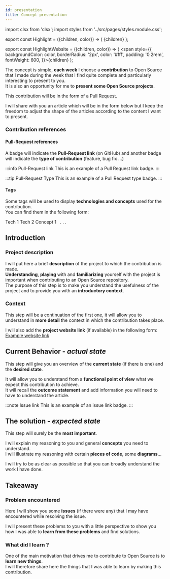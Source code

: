 ```yaml
---
id: presentation
title: Concept presentation
---
```


import clsx from 'clsx';
import styles from '../src/pages/styles.module.css';

export const Highlight = ({children, color}) => ( <span 
      className={clsx(styles.article_highlight)}>{children}</span> );

export const HighlightWebsite = ({children, color}) => ( <span style={{
      backgroundColor: color,
      borderRadius: '2px',
      color: '#fff',
      padding: '0.2rem',
      fontWeight: 600,
    }}>{children}</span> );

The concept is simple, **each week** I choose a **contribution** to Open Source that I made during the week that I find quite complete and particularly interesting to present to you.   
It is also an opportunity for me to **present some Open Source projects**.   

This contribution will be in the form of a <Highlight color="#203666">Pull Request</Highlight>.

I will share with you an article which will be in the form below but I keep the freedom to adjust the shape of the articles according to the content I want to present.

### Contribution references
#### Pull-Request references

A badge will indicate the **Pull-Request link** (on GitHub) and another badge will indicate the **type of contribution** (feature, bug fix ...)

:::info Pull-Request link
This is an example of a Pull Request link badge.
:::

:::tip Pull-Request Type
This is an example of a Pull Request type badge.
:::
#### Tags

Some tags will be used to display **technologies and concepts** used for the contribution.   
You can find them in the following form:

<div>
  <span className="badge badge--secondary marginRight">Tech 1</span>
  <span className="badge badge--secondary marginRight">Tech 2</span>
  <span className="badge badge--secondary marginRight">Concept 1</span>
  &nbsp; . . .
</div>

## Introduction
### Project description

I will put here a brief **description** of the project to which the contribution is made.   
**Understanding**, **playing** with and **familiarizing** yourself with the project is important when contributing to an Open Source repository.   
The purpose of this step is to make you understand the usefulness of the project and to provide you with an **introductory context**.

### Context

This step will be a continuation of the first one, it will allow you to understand in **more detail** the context in which the contribution takes place.

I will also add the **project website link** (if available) in the following form: <a href=""><HighlightWebsite color="#25c2a0">Example website link</HighlightWebsite></a>

## Current Behavior - *actual state*

This step will give you an overview of the **current state** (if there is one) and the **desired state**.   

It will allow you to understand from a **functional point of view** what we expect this contribution to achieve.   
It will recall the **outcome statement** and add information you will need to have to understand the article.

:::note Issue link
This is an example of an issue link badge.
:::

## The solution - *expected state*

This step will surely be the **most important**.   

I will explain my reasoning to you and general **concepts** you need to understand.   
I will illustrate my reasoning with certain **pieces of code**, some **diagrams**...   

I will try to be as clear as possible so that you can broadly understand the work I have done.

## Takeaway
### Problem encountered

Here I will show you some **issues** (if there were any) that I may have encountered while resolving the issue.   

I will present these problems to you with a little perspective to show you how I was able to **learn from these problems** and find solutions.

### What did I learn ?

One of the main motivation that drives me to contribute to Open Source is to **learn new things**.   
I will therefore share here the things that I was able to learn by making this contribution.